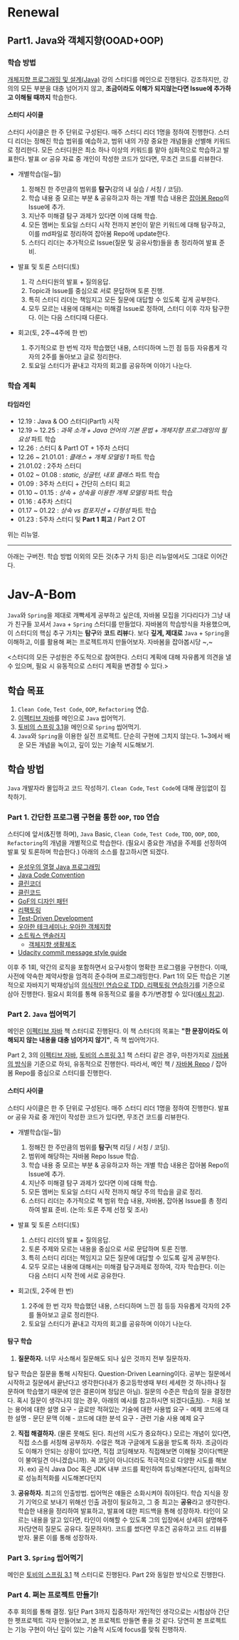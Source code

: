 # Renewal

## Part1. Java와 객체지향(OOAD+OOP)

### 학습 방법

[개체지향 프로그래밍 및 설계(Java)](https://www.udemy.com/course/object-oriented-programming-and-design-by-pocu/) 강의 스터디를 메인으로 진행된다. 강조하지만, 강의의 모든 부분을 대충 넘어가지 않고, **조금이라도 이해가 되지않는다면 Issue에 추가하고 이해될 때까지** 학습한다.


#### 스터디 사이클

스터디 사이클은 한 주 단위로 구성된다. 매주 스터디 리더 1명을 정하여 진행한다. 스터디 리더는 정해진 학습 범위를 예습하고, 범위 내의 가장 중요한 개념들을 선별해 키워드로 정리한다. 모든 스터디원은 최소 하나 이상의 키워드를 맡아 심화적으로 학습하고 발표한다. 발표 or 공유 자료 중 개인이 작성한 코드가 있다면, 무조건 코드를 리뷰한다.

* 개별학습(일~월)
  1. 정해진 한 주만큼의 범위를 **탐구**(강의 내 실습 / 서칭 / 코딩).
  2. 학습 내용 중 모르는 부분 & 공유하고자 하는 개별 학습 내용은 [잡아봄 Repo](https://github.com/staycozyboy/Jav-A-Bom)의 Issue에 추가.
  3. 지난주 미해결 탐구 과제가 있다면 이에 대해 학습.
  4. 모든 멤버는 토요일 스터디 시작 전까지 본인이 맡은 키워드에 대해 탐구하고, 이를 md파일로 정리하여 잡아봄 Repo에 update한다.
  5. 스터디 리더는 추가적으로 Issue(질문 및 공유사항)들을 총 정리하여 발표 준비.

* 발표 및 토론 스터디(토)
  1. 각 스터디원의 발표 + 질의응답.
  2. Topic과 Issue를 중심으로 서로 문답하며 토론 진행.
  3. 특히 스터디 리더는 책임지고 모든 질문에 대답할 수 있도록 깊게 공부한다.
  4. 모두 모르는 내용에 대해서는 미해결 Issue로 정하여, 스터디 이후 각자 탐구한다. 이는 다음 스터디때 다룬다.
  
* 회고(토, 2주~4주에 한 번)
  1. 주기적으로 한 번씩 각자 학습했던 내용, 스터디하며 느낀 점 등등 자유롭게 각자의 2주를 돌아보고 글로 정리한다.
  2. 토요일 스터디가 끝내고 각자의 회고를 공유하며 이야기 나눈다.
  
### 학습 계획

#### 타임라인
* 12.19 : Java & OO 스터디(Part1) 시작
* 12.19 ~ 12.25 : *과목 소개 + Java 언어의 기본 문법 + 개체지향 프로그래밍의 필요성* 파트 학습
* 12.26 : 스터디 & Part1 OT + 1주차 스터디
* 12.26 ~ 21.01.01 : *클래스 + 개체 모델링 1* 파트 학습
* 21.01.02 : 2주차 스터디
* 01.02 ~ 01.08 : *static, 싱글턴, 내포 클래스* 파트 학습
* 01.09 : 3주차 스터디 + 간단히 스터디 회고
* 01.10 ~ 01.15 : *상속 + 상속을 이용한 개체 모델링* 파트 학습
* 01.16 : 4주차 스터디
* 01.17 ~ 01.22 : *상속 vs 컴포지션 + 다형성* 파트 학습
* 01.23 : 5주차 스터디 및 **Part 1 회고** / Part 2 OT

위는 리뉴얼.
***
아래는 구버전. 학습 방법 이외의 모든 것(추구 가치 등)은 리뉴얼에서도 그대로 이어간다.


# Jav-A-Bom
`Java`와 `Spring`을 제대로 개빡세게 공부하고 싶은데, 자바봄 모집을 기다리다가 그냥 내가 친구들 꼬셔서 `Java` + `Spring` 스터디를 만들었다. 자바봄의 학습방식을 차용했으며, 이 스터디의 핵심 추구 가치는 **탐구**와 **코드 리뷰**다. 보다 **깊게, 제대로** `Java` + `Spring`을 이해하고, 이를 활용해 쩌는 프로젝트까지 만들어보자. 자바봄을 잡아봅시당 ~,~

<스터디의 모든 구성원은 주도적으로 참여한다. 스터디 계획에 대해 자유롭게 의견을 낼 수 있으며, 필요 시 유동적으로 스터디 계획을 변경할 수 있다.>

## 학습 목표
1. `Clean Code`, `Test Code`, `OOP`, `Refactoring` 연습.
2. [이펙티브 자바](https://g.co/kgs/ja3V4R)를 메인으로 `Java` 씹어먹기.
3. [토비의 스프링 3.1](http://www.yes24.com/Product/Goods/7516911)을 메인으로 `Spring` 씹어먹기.
4. `Java`와 `Spring`을 이용한 실전 프로젝트. 단순히 구현에 그치지 않는다. 1~3에서 배운 모든 개념을 녹이고, 깊이 있는 기술적 시도해보기.


## 학습 방법
`Java` 개발자라 몰입하고 코드 작성하기. `Clean Code`, `Test Code`에 대해 끊임없이 집착하기.

### Part 1. 간단한 프로그램 구현을 통한 `OOP`, `TDD` 연습
스터디에 앞서(&진행 하며), `Java` Basic, `Clean Code`, `Test Code`, `TDD`, `OOP`, `DDD`, `Refactoring`의 개념을 개별적으로 학습한다. (필요시 중요한 개념을 주제를 선정하여 발표 및 토론하며 학습한다.) 아래의 소스를 참고하시면 되겠다.
* [윤성우의 열혈 Java 프로그래밍](http://www.yes24.com/Product/Goods/43755519)
* [Java Code Convention](https://google.github.io/styleguide/javaguide.html)
* [클린코더](http://www.yes24.com/Product/Goods/29241448)
* [클린코드](http://www.yes24.com/Product/Goods/11681152)
* [GoF의 디자인 패턴](http://www.yes24.com/Product/Goods/17525598)
* [리팩토링](http://book.interpark.com/product/BookDisplay.do?_method=detail&sc.shopNo=0000400000&sc.prdNo=1199718)
* [Test-Driven Development](http://book.interpark.com/product/BookDisplay.do?_method=detail&sc.shopNo=0000400000&sc.dispNo=007&sc.prdNo=214078987&sc.evtNo=0)
* [우아한 테크세미나: 우아한 객체지향](https://www.youtube.com/watch?v=dJ5C4qRqAgA&t=1637s)
* [소트웍스 앤솔러지](http://www.yes24.com/Product/Goods/3290339)
  * [객체지향 생활체조](https://developerfarm.wordpress.com/2012/02/03/object_calisthenics_summary/)
* [Udacity commit message style guide](https://udacity.github.io/git-styleguide/)

이후 주 1회, 약간의 로직을 포함하면서 요구사항이 명확한 프로그램을 구현한다. 이때, 사전에 약속한 제약사항을 엄격히 준수하며 프로그래밍한다. Part 1의 모든 학습은 기본적으로 자바지기 박재성님의 [의식적인 연습으로 TDD, 리팩토링 연습하기](https://www.youtube.com/watch?v=cVxqrGHxutU)를 기준으로 삼아 진행한다. 필요시 회의를 통해 유동적으로 룰을 추가/변경할 수 있다([예시 참고](https://velog.io/@solar/%EC%9E%90%EB%B0%94%EC%A7%80%EA%B8%B0-%EC%9D%98%EC%8B%9D%EC%A0%81%EC%9D%B8-%EC%97%B0%EC%8A%B5%EC%9C%BC%EB%A1%9C-TDD-%EB%A6%AC%ED%8C%A9%ED%86%A0%EB%A7%81-%EC%97%B0%EC%8A%B5%ED%95%98%EA%B8%B0)).

### Part 2. `Java` 씹어먹기
메인은 [이펙티브 자바](https://g.co/kgs/ja3V4R) 책 스터디로 진행된다. 이 책 스터디의 목표는 **"한 문장이라도 이해되지 않는 내용을 대충 넘어가지 않기"**, 즉 책 씹어먹기다. 

Part 2, 3의 [이펙티브 자바](https://g.co/kgs/ja3V4R), [토비의 스프링 3.1](http://www.yes24.com/Product/Goods/7516911) 책 스터디 같은 경우, 마찬가지로 [자바봄의 방식](https://javabom.tistory.com/70)을 기준으로 하되, 유동적으로 진행한다. 따라서, 메인 책 / [자바봄 Repo](https://github.com/Java-Bom/ReadingRecord) / 잡아봄 Repo를 중심으로 스터디를 진행한다.

#### 스터디 사이클

스터디 사이클은 한 주 단위로 구성된다. 매주 스터디 리더 1명을 정하여 진행한다. 발표 or 공유 자료 중 개인이 작성한 코드가 있다면, 무조건 코드를 리뷰한다.

* 개별학습(일~월)
  1. 정해진 한 주만큼의 범위를 **탐구**(책 리딩 / 서칭 / 코딩).
  2. 범위에 해당하는 자바봄 Repo Issue 학습.
  3. 학습 내용 중 모르는 부분 & 공유하고자 하는 개별 학습 내용은 잡아봄 Repo의 Issue에 추가.
  4. 지난주 미해결 탐구 과제가 있다면 이에 대해 학습.
  5. 모든 멤버는 토요일 스터디 시작 전까지 해당 주의 학습을 글로 정리.
  6. 스터디 리더는 추가적으로 책 범위 학습 내용, 자바봄, 잡아봄 Issue를 총 정리하여 발표 준비. (논의: 토론 주제 선정 및 조사)

* 발표 및 토론 스터디(토)
  1. 스터디 리더의 발표 + 질의응답.
  2. 토론 주제와 모르는 내용을 중심으로 서로 문답하며 토론 진행.
  3. 특히 스터디 리더는 책임지고 모든 질문에 대답할 수 있도록 깊게 공부한다.
  4. 모두 모르는 내용에 대해서는 미해결 탐구과제로 정하여, 각자 학습한다. 이는 다음 스터디 시작 전에 서로 공유한다.
  
* 회고(토, 2주에 한 번)
  1. 2주에 한 번 각자 학습했던 내용, 스터디하며 느낀 점 등등 자유롭게 각자의 2주를 돌아보고 글로 정리한다.
  2. 토요일 스터디가 끝내고 각자의 회고를 공유하며 이야기 나눈다.
  
  
#### 탐구 학습
1. **질문하자.** 너무 사소해서 질문해도 되나 싶은 것까지 전부 질문하자.
  
  탐구 학습은 질문을 통해 시작된다. Question-Driven Learning이다. 공부는 질문에서 시작하고 질문에서 끝난다고 생각한다(내가 중고등학생때 부터 세세한 것 하나하나 질문하며 학습했기 때문에 얻은 결론이며 정답은 아님). 질문의 수준은 학습의 질을 결정한다. 혹시 질문이 생각나지 않는 경우, 아래의 예시를 참고하시면 되겠다([출처](https://javabom.tistory.com/70)).
    - 처음 보는 용어에 대한 설명 요구
    - 글로만 적혀있는 기술에 대한 사용법 요구
    - 예제 코드에 대한 설명
    - 문단 문맥 이해
    - 코드에 대한 분석 요구
    - 관련 기술 사용 예제 요구
  
2. **직접 해결하자.** (물론 못해도 된다. 최선의 시도가 중요하다.)
모르는 개념이 있다면, 직접 소스를 서칭해 공부하자. 수많은 책과 구글에게 도움을 받도록 하자.
조금이라도 이해가 안되는 상황이 있다면, 직접 코딩해보자. 직접해보면 이해될 것이다(백문이 불여일견 아니겠습니까). 꼭 코딩이 아니더라도 적극적으로 다양한 시도를 해보자. ex) 공식 Java Doc 혹은 JDK 내부 코드를 확인하여 튜닝해본다던지, 심화적으로 성능최적화를 시도해본다던지

3. **공유하자.** 최고의 인출방법.
씹어먹은 얘들은 소화시켜야 줘야된다. 학습 지식을 장기 기억으로 보내기 위해선 인출 과정이 필요하고, 그 중 최고는 **공유**라고 생각한다.
학습한 내용을 정리하여 발표하고, 발표에 대한 피드백을 통해 성장하자. 타인이 모르는 내용을 알고 있다면, 타인이 이해할 수 있도록 그의 입장에서 상세히 설명해주자(당연히 질문도 공유다. 질문하자!). 코드를 썼다면 무조건 공유하고 코드 리뷰를 받자. 물론 이를 통해 성장하자.

### Part 3. `Spring` 씹어먹기
메인은  [토비의 스프링 3.1](http://www.yes24.com/Product/Goods/7516911) 책 스터디로 진행된다. Part 2와 동일한 방식으로 진행한다.

### Part 4. 쩌는 프로젝트 만들기!

추후 회의를 통해 결정. 일단 Part 3까지 집중하자!
개인적인 생각으로는 시험삼아 간단한 펫프로젝트 각자 만들어보고, 본 프로젝트 만들면 좋을 것 같다. 당연히 본 프로젝트는 기능 구현이 아닌 깊이 있는 기술적 시도에 focus를 맞춰 진행하자.
